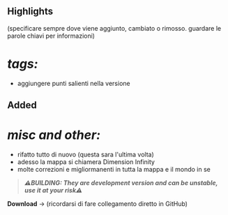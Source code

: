 ## Highlights

(specificare sempre dove viene aggiunto, cambiato o rimosso. guardare le parole chiavi per informazioni)
# _tags:_

- aggiungere punti salienti nella versione

## Added

# _misc and other:_

- rifatto tutto di nuovo (questa sara l'ultima volta)
- adesso la mappa si chiamera Dimension Infinity
- molte correzioni e migliormanenti in tutta la mappa e il mondo in se

> _**⚠️BUILDING: They are development version and can be unstable, use it at your risk⚠️**_

**Download** -> (ricordarsi di fare collegamento diretto in GitHub)